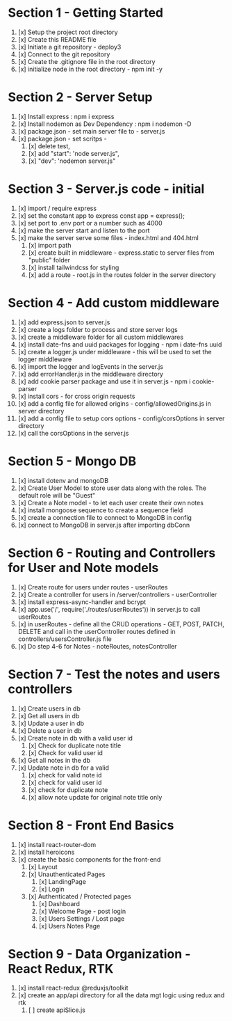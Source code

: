 # Section 1 - Getting Started

1. [x] Setup the project root directory
2. [x] Create this README file
3. [x] Initiate a git repository - deploy3
4. [x] Connect to the git repository 
5. [x] Create the .gitignore file in the root directory
6. [x] initialize node in the root directory - npm init -y

# Section 2 - Server Setup

1. [x] Install express :  npm i express
2. [x] Install nodemon as Dev Dependency :  npm i nodemon -D
3. [x] package.json - set main server file to - server.js
4. [x] package.json - set scritps - 
   1. [x] delete test, 
   2. [x] add "start": 'node server.js", 
   3. [x] "dev": 'nodemon server.js"


# Section 3 - Server.js code - initial

1. [x] import / require express
2. [x] set the constant app to express const app = express();
3. [x] set port to .env port or a number such as 4000
4. [x] make the server start and listen to the port
5. [x] make the server serve some files - index.html and 404.html
   1. [x] import path
   2. [x] create built in middleware - express.static to server files from "public" folder
   3. [x] install tailwindcss for styling
   4. [x] add a route - root.js in the routes folder in the server directory

# Section 4 - Add custom middleware

1. [x] add express.json to server.js
2. [x] create a logs folder to process and store server logs
3. [x] create a middleware folder for all custom middlewares
4. [x] install date-fns and uuid packages for logging - npm i date-fns uuid
5. [x] create a logger.js under middleware - this will be used to set the logger middleware
6. [x] import the logger and logEvents in the server.js
7. [x] add errorHandler.js in the middleware directory
8. [x] add cookie parser package and use it in server.js - npm i cookie-parser
9. [x] install cors - for cross origin requests
10. [x] add a config file for allowed origins - config/allowedOrigins.js in server directory
11. [x] add a config file to setup cors options - config/corsOptions in server directory
12. [x] call the corsOptions in the server.js

# Section 5 - Mongo DB

1. [x] install dotenv and mongoDB
2. [x] Create User Model to store user data along with the roles. The default role will be "Guest"
3. [x] Create a Note model - to let each user create their own notes
4. [x] install mongoose sequence to create a sequence field
5. [x] create a connection file to connect to MongoDB in config
6. [x] connect to MongoDB in server.js after importing dbConn

# Section 6 - Routing and Controllers for User and Note models

1. [x] Create route for users under routes - userRoutes
2. [x] Create a controller for users in /server/controllers - userController
3. [x] install express-async-handler and bcrypt
4. [x] app.use('/', require('./routes/userRoutes')) in server.js to call userRoutes
5. [x] in userRoutes - define all the CRUD operations - GET, POST, PATCH, DELETE and call in the userController routes defined in controllers/usersController.js file
6. [x] Do step 4-6 for Notes - noteRoutes, notesController

# Section 7 - Test the notes and users controllers
1. [x] Create users in db 
2. [x] Get all users in db
3. [x] Update a user in db
4. [x] Delete a user in db
5. [x] Create note in db with a valid user id
   1. [x] Check for duplicate note title
   2. [x] Check for valid user id
6. [x] Get all notes in the db
7. [x] Update note in db for a valid
   1. [x] check for valid note id
   2. [x] check for valid user id
   3. [x] check for duplicate note
   4. [x] allow note update for original note title only
   
# Section 8 - Front End Basics

1. [x] install react-router-dom
2. [x] install heroicons
3. [x] create the basic components for the front-end
   1. [x] Layout
   2. [x] Unauthenticated Pages
      1. [x] LandingPage
      2. [x] Login
   3. [x] Authenticated / Protected pages
      1. [x] Dashboard
      2. [x] Welcome Page - post login
      3. [x] Users Settings / Lost page
      4. [x] Users Notes Page
   
# Section 9 - Data Organization - React Redux, RTK

1. [x] install react-redux @reduxjs/toolkit
2. [x] create an app/api directory for all the data mgt logic using redux and rtk
   1. [ ] create apiSlice.js